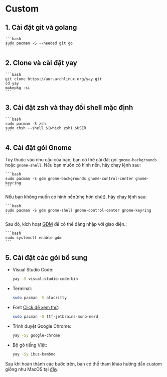 # Custom

## 1\. Cài đặt git và golang

    ```bash
    sudo pacman -S --needed git go
    ```

## 2\. Clone và cài đặt yay

    ```bash
    git clone https://aur.archlinux.org/yay.git
    cd yay
    makepkg -si
    ```

## 3\. Cài đặt zsh và thay đổi shell mặc định

    ```bash
    sudo pacman -S zsh
    sudo chsh --shell $(which zsh) $USER
    ```

## 4\. Cài đặt gói Gnome

Tùy thuộc vào nhu cầu của bạn, bạn có thể cài đặt gói `gnome-backgrounds` hoặc `gnome-shell`. Nếu bạn muốn có hình nền, hãy chạy lệnh sau:

    ```bash
    sudo pacman -S gdm gnome-backgrounds gnome-control-center gnome-keyring
    ```

Nếu bạn không muốn có hình nền(nhẹ hơn chút), hãy chạy lệnh sau:

    ```bash
    sudo pacman -S gdm gnome-shell gnome-control-center gnome-keyring
    ```

Sau đó, kích hoạt [GDM](https://www.baeldung.com/wp-content/uploads/sites/2/2023/07/gnome_preview.png) để có thể đăng nhập với giao diện.:

    ```bash
    sudo systemctl enable gdm
    ```

## 5\. Cài đặt các gói bổ sung

- Visual Studio Code:

  ```bash
  yay -S visual-studio-code-bin
  ```

- Terminal:

  ```bash
  sudo pacman -S alacritty
  ```

- Font [Click để xem thử](https://www.programmingfonts.org/#jetbrainsmono):

  ```bash
  sudo pacman -S ttf-jetbrains-mono-nerd
  ```

- Trình duyệt Google Chrome:

  ```bash
  yay -Sy google-chrome
  ```

- Bộ gõ tiếng Việt:
  ```bash
  yay -Sy ibus-bamboo
  ```

Sau khi hoàn thành các bước trên, bạn có thể tham khảo hướng dẫn custom giống như MacOS tại [đây](https://www.youtube.com/watch?v=VQ6MVky9EUk).

